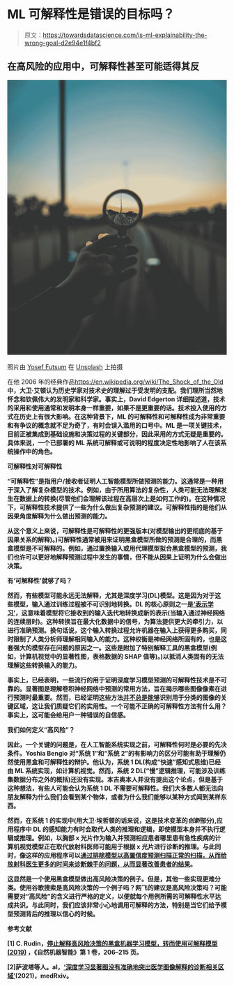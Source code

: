 # ML 可解释性是错误的目标吗？

> 原文：<https://towardsdatascience.com/is-ml-explainability-the-wrong-goal-d2e94e1f4bf2>

## 在高风险的应用中，可解释性甚至可能适得其反

![](img/d9965a3b936a0f4151a53345a437bf61.png)

照片由 [Yosef Futsum](https://unsplash.com/@yosef_fxum?utm_source=medium&utm_medium=referral) 在 [Unsplash](https://unsplash.com?utm_source=medium&utm_medium=referral) 上拍摄

在他 2006 年的经典作品<https://en.wikipedia.org/wiki/The_Shock_of_the_Old>**中，大卫·艾顿认为历史学家对技术史的理解过于受发明的支配。我们理所当然地怀念和钦佩伟大的发明家和科学家。事实上，David Edgerton 详细描述道，技术的采用和使用通常和发明本身一样重要，如果不是更重要的话。技术投入使用的方式在历史上有很大影响。在这种背景下，ML 的可解释性和可解释性成为非常重要和有争议的概念就不足为奇了，有时会误入滥用的口号中。ML 是一项关键技术，目前正被集成到基础设施和决策过程的关键部分，因此采用的方式无疑是重要的。具体来说，一个已部署的 ML 系统可解释或可说明的程度决定性地影响了人在该系统操作中的角色。**

****可解释性对可解释性****

**“可解释性”是指用户/接收者证明人工智能模型所做预测的能力。这通常是一种用于深入了解复杂模型的技术。例如，由于所用算法的复杂性，人类可能无法理解发生在数据上的转换(尽管他们会理解该过程在高层次上是如何工作的)。在这种情况下，可解释性技术提供了一些为什么做出复杂预测的建议。可解释性指的是他们从因果角度解释为什么做出预测的能力。**

**从这个意义上来说，可解释性是可解释性的更强版本(对模型输出的更彻底的基于因果关系的解释)。)可解释性通常被用来证明黑盒模型所做的预测是合理的，而黑盒模型是不可解释的。例如，通过置换输入或用代理模型拟合黑盒模型的预测，我们也许可以更好地解释预测过程中发生的事情，但不能从因果上证明为什么会做出决策。**

****有‘可解释性’就够了吗？****

**然而，有些模型可能永远无法解释，尤其是深度学习(DL)模型。这是因为对于这些模型，输入通过训练过程被不可识别地转换。DL 的核心原则之一是[‘表示学习’](https://arxiv.org/abs/1206.5538)，这意味着模型将它接收到的输入迭代地转换成新的表示(当输入通过神经网络的连续层时)。这种转换旨在最大化数据中的信号，为算法提供更大的牵引力，以进行准确预测。换句话说，这个输入转换过程允许机器在输入上获得更多购买，同时限制了人类分析师理解相同输入的能力。这种权衡是神经网络所固有的，也是这套强大的模型存在问题的原因之一。这些是附加了特别解释工具的黑盒模型(例如，计算机视觉中的显著性图，表格数据的 SHAP 值等)。)以抵消人类固有的无法理解这些转换输入的能力。**

**事实上，已经表明，一些流行的用于证明深度学习模型预测的可解释性技术是不可靠的。显著图是理解卷积神经网络中预测的常用方法，旨在揭示哪些图像像素在进行预测时最重要。然而，已经证明这些方法[并不总是能够](https://www.medrxiv.org/content/10.1101/2021.02.28.21252634v1)识别用于分类的图像的关键区域，这让我们质疑它们的实用性。一个可能不正确的可解释性方法有什么用？事实上，这可能会给用户一种错误的自信感。**

****我们如何定义“高风险”？****

**因此，一个关键的问题是，在人工智能系统实现之前，可解释性何时是必要的先决条件。Yoshia Bengio 对“系统 1”和“系统 2”的有影响力的区分可能有助于理解仍然使用黑盒和可解释性的辩护。他认为，系统 1 DL(构成“快速”感知式思维)已经由 ML 系统实现，如计算机视觉。然而，系统 2 DL(“慢”逻辑推理，可能涉及训练集数据分布之外的概括)还没有实现。本吉奥本人并没有提出这个论点，但是基于这种想法，有些人可能会认为系统 1 DL 不需要可解释性。我们大多数人都无法向朋友解释为什么我们会看到某个物体，或者为什么我们能够以某种方式闻到某样东西。**

**然而，在系统 1 的实现中(用大卫·埃哲顿的话来说，这是技术变革的*创新*部分),应用程序中 DL 的感知能力有时会取代人类的推理和逻辑，即使模型本身并不执行逻辑或推理。例如，以胸部 x 光片作为输入并预测相应患者哪里患有急性疾病的计算机视觉模型正在取代放射科医师可能用于根据 x 光片进行诊断的推理。与此同时，像这样的应用程序可以[通过排除模型以高置信度预测扫描正常的扫描，从而给放射科医生更多的时间来诊断棘手的问题，从而显著改善患者的结果](https://pubmed.ncbi.nlm.nih.gov/34623478/)。**

**这显然是一个使用黑盒模型做出高风险决策的例子。但是，其他一些实现更难分类。使用谷歌搜索是高风险决策的一个例子吗？网飞的建议是高风险决策吗？可能需要对“高风险”的含义进行严格的定义，以便就每个用例所需的可解释性水平达成共识。与此同时，我们应该非常小心地调用可解释的方法，特别是当它们给予模型预测背后的推理以信心的时候。**

****参考文献****

**[1] C. Rudin，[停止解释高风险决策的黑盒机器学习模型，转而使用可解释模型(2019)](https://arxiv.org/pdf/1811.10154.pdf?fbclid=IwAR01WIlfIiC1cgM99nhwIjAT0tHWYxHk7ZA_o9nEK9jJ75KdFMNZlv5Y0AU) ，《自然机器智能》第 1 卷，206–215 页。**

**[2]萨波塔等人。al，[‘深度学习显著图没有准确地突出医学图像解释的诊断相关区域’](https://www.medrxiv.org/content/10.1101/2021.02.28.21252634v1)(2021)，medRxiv。**